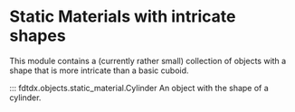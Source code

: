 # Static Materials with intricate shapes
This module contains a (currently rather small) collection of objects with a shape that is more intricate than a basic cuboid.

::: fdtdx.objects.static_material.Cylinder
An object with the shape of a cylinder.
